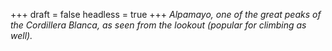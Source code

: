 
+++
draft = false
headless = true
+++
_Alpamayo, one of the great peaks of the Cordillera Blanca, as seen from the lookout (popular for climbing as well)._

